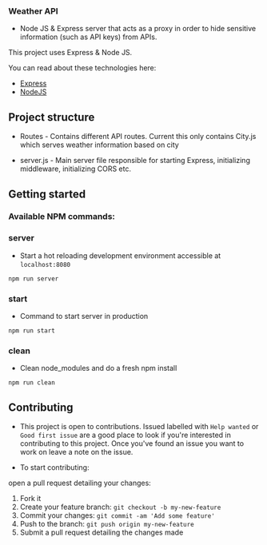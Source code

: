 ### Weather API 

* Node JS & Express server that acts as a proxy in order to hide  sensitive information (such as API keys) from APIs. 

This project uses Express & Node JS. 

You can read about these technologies here: 

- [Express](http://expressjs.com/)
- [NodeJS](https://nodejs.org/en/)


## Project structure 
* Routes - Contains different API routes. Current this only contains City.js which serves weather information based on city 

* server.js - Main server file responsible for starting Express, initializing middleware, initializing CORS etc. 

## Getting started


### Available NPM commands: 


### server 
* Start a hot reloading development environment accessible at `localhost:8080`

```shell
npm run server 
```
### start 
* Command to start server in production 

```shell
npm run start
```

### clean
* Clean node_modules and do a fresh npm install 

```shell
npm run clean
```

## Contributing 
* This project is open to contributions. Issued labelled with `Help wanted` or `Good first issue` are a good place to look if you're interested in contributing to this project. Once you've found an issue you want to work on leave a note on the issue. 

* To start contributing: 

open a pull request detailing your changes: 
1. Fork it 
2. Create your feature branch: `git checkout -b my-new-feature`
3. Commit your changes: `git commit -am 'Add some feature'`
4. Push to the branch: `git push origin my-new-feature`
5. Submit a pull request detailing the changes made 